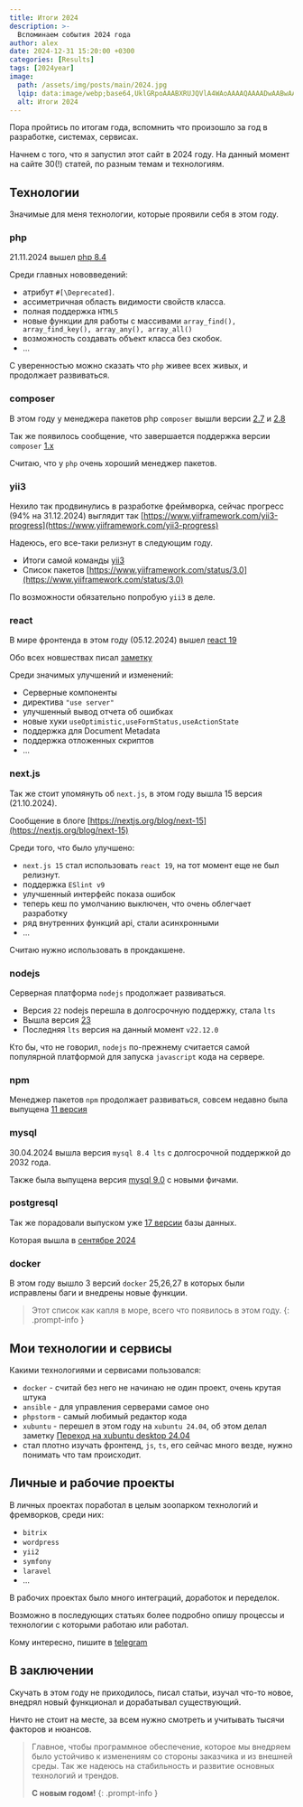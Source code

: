 ```yaml
---
title: Итоги 2024
description: >-
  Вспоминаем события 2024 года 
author: alex
date: 2024-12-31 15:20:00 +0300
categories: [Results]
tags: [2024year]
image:
  path: /assets/img/posts/main/2024.jpg
  lqip: data:image/webp;base64,UklGRpoAAABXRUJQVlA4WAoAAAAQAAAADwAABwAAQUxQSDIAAAARL0AmbZurmr57yyIiqE8oiG0bejIYEQTgqiDA9vqnsUSI6H+oAERp2HZ65qP/VIAWAFZQOCBCAAAA8AEAnQEqEAAIAAVAfCWkAALp8sF8rgRgAP7o9FDvMCkMde9PK7euH5M1m6VWoDXf2FkP3BqV0ZYbO6NA/VFIAAAA
  alt: Итоги 2024
---
```


Пора пройтись по итогам года, вспомнить что произошло за год в разработке, системах, сервисах.

Начнем с того, что я запустил этот сайт в 2024 году. На данный момент на сайте 30(!) статей, по разным темам и технологиям.

## Технологии

Значимые для меня технологии, которые проявили себя в этом году.

### php

21.11.2024 вышел [php 8.4](https://www.php.net/releases/8.4/ru.php)

Среди главных нововведений:

- атрибут `#[\Deprecated]`.
- ассиметричная область видимости свойств класса.
- полная поддержка `HTML5`
- новые функции для работы с массивами `array_find(), array_find_key(), array_any(), array_all()`
- возможность создавать объект класса без скобок.
- ...

С уверенностью можно сказать что `php` живее всех живых, и продолжает развиваться.

### composer

В этом году у менеджера пакетов php `composer` вышли версии [2.7](https://blog.packagist.com/composer-2-7-and-cve-2024-24821/) и [2.8](https://github.com/composer/composer/releases/tag/2.8.0)

Так же появилось сообщение, что завершается поддержка версии `composer` [1.x](https://blog.packagist.com/shutting-down-packagist-org-support-for-composer-1-x/)

Считаю, что у `php` очень хороший менеджер пакетов.

### yii3

Нехило так продвинулись в разработке фреймворка, сейчас прогресс (94% на 31.12.2024) выглядит так [https://www.yiiframework.com/yii3-progress](https://www.yiiframework.com/yii3-progress)

Надеюсь, его все-таки релизнут в следующим году.

- Итоги самой команды [yii3](https://opencollective.com/yiisoft/updates/yii-news-2024)
- Список пакетов [https://www.yiiframework.com/status/3.0](https://www.yiiframework.com/status/3.0)

По возможности обязательно попробую `yii3` в деле.

### react

В мире фронтенда в этом году (05.12.2024) вышел [react 19](https://react.dev/blog/2024/12/05/react-19)

Обо всех новшествах писал [заметку](https://lexusalex.site/posts/javascript-react-new-version-react-19/)

Среди значимых улучшений и изменений:

- Серверные компоненты
- директива `"use server"`
- улучшенный вывод отчета об ошибках
- новые хуки `useOptimistic,useFormStatus,useActionState`
- поддержка для Document Metadata
- поддержка отложенных скриптов
- ...

### next.js

Так же стоит упомянуть об `next.js`, в этом году вышла 15 версия (21.10.2024).

Сообщение в блоге [https://nextjs.org/blog/next-15](https://nextjs.org/blog/next-15)

Среди того, что было улучшено:

- `next.js 15` стал использовать `react 19`, на тот момент еще не был релизнут.
- поддержка `ESlint v9`
- улучшенный интерфейс показа ошибок
- теперь кеш по умолчанию выключен, что очень облегчает разработку
- ряд внутренних функций api, стали асинхронными
- ...

Считаю нужно использовать в прокдакшене.

### nodejs

Серверная платформа `nodejs` продолжает развиваться.

- Версия `22` nodejs перешла в долгосрочную поддержку, стала `lts`
- Вышла версия [23](https://nodejs.org/en/blog/release/v23.0.0)
- Последняя `lts` версия на данный момент `v22.12.0`

Кто бы, что не говорил, `nodejs` по-прежнему считается самой популярной платформой для запуска `javascript` кода на сервере.

### npm

Менеджер пакетов `npm` продолжает развиваться, совсем недавно была выпущена [11 версия](https://github.com/npm/cli/releases/tag/v11.0.0)

### mysql

30.04.2024 вышла версия `mysql 8.4 lts` с долгосрочной поддержкой до 2032 года.

Также была выпущена версия [mysql 9.0](https://dev.mysql.com/doc/relnotes/mysql/9.0/en/news-9-0-0.html) с новыми фичами.

### postgresql

Так же порадовали выпуском уже [17 версии](https://habr.com/ru/news/846414/) базы данных.

Которая вышла в [сентябре 2024](https://www.postgresql.org/docs/release/17.0/)

### docker

В этом году вышло 3 версий `docker` 25,26,27 в которых были исправлены баги и внедрены новые функции.

> Этот список как капля в море, всего что появилось в этом году.
{: .prompt-info }

## Мои технологии и сервисы

Какими технологиями и сервисами пользовался:

- `docker` - считай без него не начинаю не один проект, очень крутая штука
- `ansible` - для управления серверами самое оно
- `phpstorm` - самый любимый редактор кода
- `xubuntu` - перешел в этом году на `xubuntu 24.04`, об этом делал заметку [Переход на xubuntu desktop 24.04](https://lexusalex.site/posts/linux-switch-xubuntu-2404/)
- стал плотно изучать фронтенд, `js`, `ts`, его сейчас много везде, нужно понимать что там происходит.

## Личные и рабочие проекты

В личных проектах поработал в целым зоопарком технологий и фремворков, среди них:

- `bitrix`
- `wordpress`
- `yii2`
- `symfony`
- `laravel`
- ...

В рабочих проектах было много интеграций, доработок и переделок.

Возможно в последующих статьях более подробно опишу процессы и технологии с которыми работаю или работал.

Кому интересно, пишите в [telegram](https://t.me/lexus7alex)

## В заключении

Скучать в этом году не приходилось, писал статьи, изучал что-то новое, внедрял новый функционал и дорабатывал существующий.

Ничто не стоит на месте, за всем нужно смотреть и учитывать тысячи факторов и нюансов.

> Главное, чтобы программное обеспечение, которое мы внедряем было устойчиво к изменениям со стороны заказчика и из внешней среды. 
> Так же надеюсь на стабильность и развитие основных технологий и трендов.
> 
> **С новым годом!**
{: .prompt-info }

